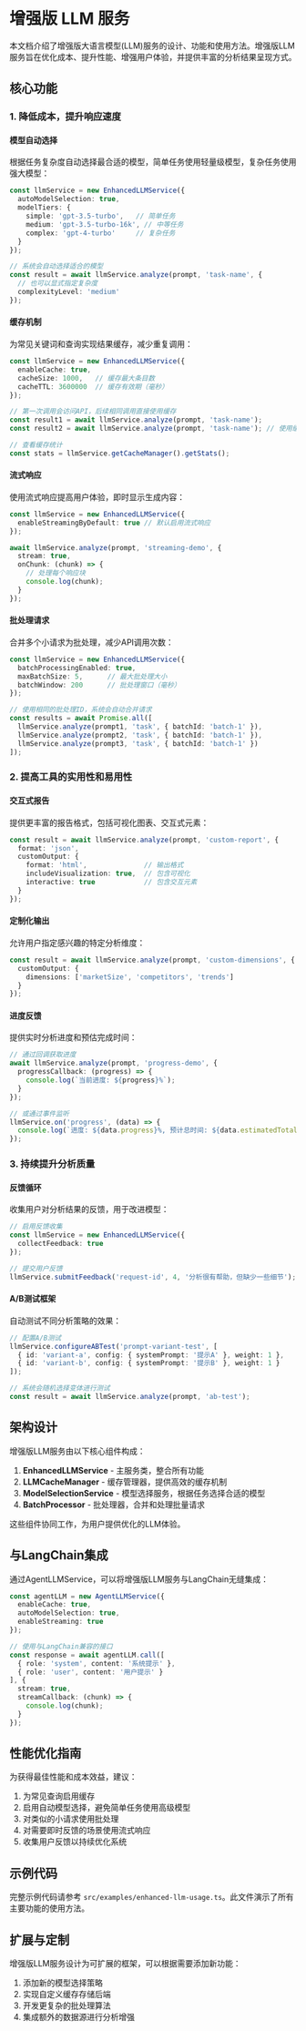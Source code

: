# 增强版 LLM 服务

本文档介绍了增强版大语言模型(LLM)服务的设计、功能和使用方法。增强版LLM服务旨在优化成本、提升性能、增强用户体验，并提供丰富的分析结果呈现方式。

## 核心功能

### 1. 降低成本，提升响应速度

#### 模型自动选择

根据任务复杂度自动选择最合适的模型，简单任务使用轻量级模型，复杂任务使用强大模型：

```typescript
const llmService = new EnhancedLLMService({
  autoModelSelection: true,
  modelTiers: {
    simple: 'gpt-3.5-turbo',   // 简单任务
    medium: 'gpt-3.5-turbo-16k', // 中等任务
    complex: 'gpt-4-turbo'     // 复杂任务
  }
});

// 系统会自动选择适合的模型
const result = await llmService.analyze(prompt, 'task-name', {
  // 也可以显式指定复杂度
  complexityLevel: 'medium'
});
```

#### 缓存机制

为常见关键词和查询实现结果缓存，减少重复调用：

```typescript
const llmService = new EnhancedLLMService({
  enableCache: true,
  cacheSize: 1000,   // 缓存最大条目数
  cacheTTL: 3600000  // 缓存有效期（毫秒）
});

// 第一次调用会访问API，后续相同调用直接使用缓存
const result1 = await llmService.analyze(prompt, 'task-name');
const result2 = await llmService.analyze(prompt, 'task-name'); // 使用缓存

// 查看缓存统计
const stats = llmService.getCacheManager().getStats();
```

#### 流式响应

使用流式响应提高用户体验，即时显示生成内容：

```typescript
const llmService = new EnhancedLLMService({
  enableStreamingByDefault: true // 默认启用流式响应
});

await llmService.analyze(prompt, 'streaming-demo', {
  stream: true,
  onChunk: (chunk) => {
    // 处理每个响应块
    console.log(chunk);
  }
});
```

#### 批处理请求

合并多个小请求为批处理，减少API调用次数：

```typescript
const llmService = new EnhancedLLMService({
  batchProcessingEnabled: true,
  maxBatchSize: 5,      // 最大批处理大小
  batchWindow: 200      // 批处理窗口（毫秒）
});

// 使用相同的批处理ID，系统会自动合并请求
const results = await Promise.all([
  llmService.analyze(prompt1, 'task', { batchId: 'batch-1' }),
  llmService.analyze(prompt2, 'task', { batchId: 'batch-1' }),
  llmService.analyze(prompt3, 'task', { batchId: 'batch-1' })
]);
```

### 2. 提高工具的实用性和易用性

#### 交互式报告

提供更丰富的报告格式，包括可视化图表、交互式元素：

```typescript
const result = await llmService.analyze(prompt, 'custom-report', {
  format: 'json',
  customOutput: {
    format: 'html',              // 输出格式
    includeVisualization: true,  // 包含可视化
    interactive: true            // 包含交互元素
  }
});
```

#### 定制化输出

允许用户指定感兴趣的特定分析维度：

```typescript
const result = await llmService.analyze(prompt, 'custom-dimensions', {
  customOutput: {
    dimensions: ['marketSize', 'competitors', 'trends']
  }
});
```

#### 进度反馈

提供实时分析进度和预估完成时间：

```typescript
// 通过回调获取进度
await llmService.analyze(prompt, 'progress-demo', {
  progressCallback: (progress) => {
    console.log(`当前进度: ${progress}%`);
  }
});

// 或通过事件监听
llmService.on('progress', (data) => {
  console.log(`进度: ${data.progress}%, 预计总时间: ${data.estimatedTotal}ms`);
});
```

### 3. 持续提升分析质量

#### 反馈循环

收集用户对分析结果的反馈，用于改进模型：

```typescript
// 启用反馈收集
const llmService = new EnhancedLLMService({
  collectFeedback: true
});

// 提交用户反馈
llmService.submitFeedback('request-id', 4, '分析很有帮助，但缺少一些细节');
```

#### A/B测试框架

自动测试不同分析策略的效果：

```typescript
// 配置A/B测试
llmService.configureABTest('prompt-variant-test', [
  { id: 'variant-a', config: { systemPrompt: '提示A' }, weight: 1 },
  { id: 'variant-b', config: { systemPrompt: '提示B' }, weight: 1 }
]);

// 系统会随机选择变体进行测试
const result = await llmService.analyze(prompt, 'ab-test');
```

## 架构设计

增强版LLM服务由以下核心组件构成：

1. **EnhancedLLMService** - 主服务类，整合所有功能
2. **LLMCacheManager** - 缓存管理器，提供高效的缓存机制
3. **ModelSelectionService** - 模型选择服务，根据任务选择合适的模型
4. **BatchProcessor** - 批处理器，合并和处理批量请求

这些组件协同工作，为用户提供优化的LLM体验。

## 与LangChain集成

通过AgentLLMService，可以将增强版LLM服务与LangChain无缝集成：

```typescript
const agentLLM = new AgentLLMService({
  enableCache: true,
  autoModelSelection: true,
  enableStreaming: true
});

// 使用与LangChain兼容的接口
const response = await agentLLM.call([
  { role: 'system', content: '系统提示' },
  { role: 'user', content: '用户提示' }
], {
  stream: true,
  streamCallback: (chunk) => {
    console.log(chunk);
  }
});
```

## 性能优化指南

为获得最佳性能和成本效益，建议：

1. 为常见查询启用缓存
2. 启用自动模型选择，避免简单任务使用高级模型
3. 对类似的小请求使用批处理
4. 对需要即时反馈的场景使用流式响应
5. 收集用户反馈以持续优化系统

## 示例代码

完整示例代码请参考 `src/examples/enhanced-llm-usage.ts`。此文件演示了所有主要功能的使用方法。

## 扩展与定制

增强版LLM服务设计为可扩展的框架，可以根据需要添加新功能：

1. 添加新的模型选择策略
2. 实现自定义缓存存储后端
3. 开发更复杂的批处理算法
4. 集成额外的数据源进行分析增强 